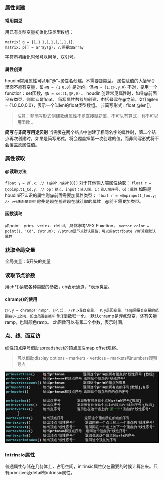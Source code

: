 ### 属性创建
#### 常用类型
用已有类型变量初始化该类型数组：
```
matrix3 g = {1,1,1,1,1,1,1,1,1};
matrix3 p[] = array(g); //需要加array
```
字符串初始化时候可以用单、双引号。
#### 属性创建
houdini常用属性可以用“@”+属性名创建，不需要加类型。
属性赋值的大括号{}里面不能有变量，如
`@N = {1,0,0}` 是对的，但`@N = {1,@P.y,0}` 不对，要用一个function：set函数，`@N = set(1,@P,0)` 。
houdini创建常见属性时，如果@前面没有类型，则默认是float。
简写属性数组的创建，中括号写在@之前，如f[]@len = {1.0,0.0,0.0}，表示一个叫len的float类型数组。
非简写形式：float @len[]。
> 注意：非简写形式创建数组属性不能直接赋初值，不可以有算式，也不可以用函数 。

**简写与非简写用途区别**
当需要在两个结点中创建了相同名字的属性时，第二个结点再次创建时，如果是简写形式，将会覆盖掉第一次创建的值，而非简写形式将不会覆盖原属性值。

### 属性读取
#### @读取方法
`float y = @P.x; // (或@P.r或@P[0])`
对于其他输入端属性读取：
`float r = @opinput1_Cd.y; // op：结点，input：输入端，1：输入端序号，Cd：属性`
如果是houdini不认识的属性则@前面需要加属性类型：
`float r = v@opinput1_foo.y; // v代表向量类型`
除非是现在创建现在就读取的属性，@前不需要加类型。

#### 函数读取
如point、prim、vertex、detail，具体参考VEX Function。
`vector color = point(1, 'Cd', @ptnum); //ptnum是节点默认属性，可以用attribute VOP观察默认属性`

### 获取全局变量
全局变量：$开头的变量
 
### 读取节点参数
用ch*()读取各种类型的参数，ch表示通道，\*表示类型。
#### chramp()的使用
`@P.y = chramp('ramp', @P.x); //P.x是自变量， P.y是因变量，ramp需要自变量的范围在0-1之间，超出范围会循环`
fit()函数归一化。
默认chramp是浮点渐变，还有矢量ramp，也叫颜色ramp。
ch函数可以有第二个参数，表示时间。

### 点、线、面互访
线性顶点序号借助spreadsheet的顶点属性map offset观察。
> 可以借助display options - markers - vertices - markers和numbers观察顶点

![图片加载失败](image/ImgPar.png)

### Intrinsic属性
普通属性存储在几何体上，占用空间，intrinsic属性仅在需要的时候计算出来。只有primitive及detail有intrinsic属性。
